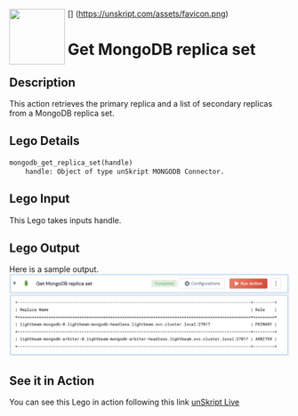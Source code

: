 [<img align="left" src="https://unskript.com/assets/favicon.png" width="100" height="100" style="padding-right: 5px">]
(https://unskript.com/assets/favicon.png)
<h1>Get MongoDB replica set</h1>

## Description
This action retrieves the primary replica and a list of secondary replicas from a MongoDB replica set.

## Lego Details
	mongodb_get_replica_set(handle)
		handle: Object of type unSkript MONGODB Connector.


## Lego Input
This Lego takes inputs handle.

## Lego Output
Here is a sample output.
<img src="./1.png">

## See it in Action

You can see this Lego in action following this link [unSkript Live](https://us.app.unskript.io)